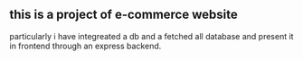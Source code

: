 ## this is a project of e-commerce website
particularly i have integreated a db and a fetched all database and present it in frontend through an express backend.
